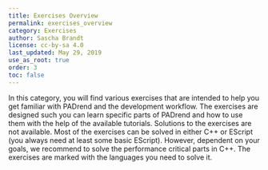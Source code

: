 ```yaml
---
title: Exercises Overview
permalink: exercises_overview
category: Exercises
author: Sascha Brandt
license: cc-by-sa 4.0
last_updated: May 29, 2019
use_as_root: true
order: 3
toc: false
---
```


In this category, you will find various exercises that are intended to help you get familiar with PADrend and the development workflow.
The exercises are designed such you can learn specific parts of PADrend and how to use them with the help of the available tutorials.
Solutions to the exercises are not available.
Most of the exercises can be solved in either C++ or EScript (you always need at least some basic EScript).
However, dependent on your goals, we recommend to solve the performance critical parts in C++.
The exercises are marked with the languages you need to solve it.